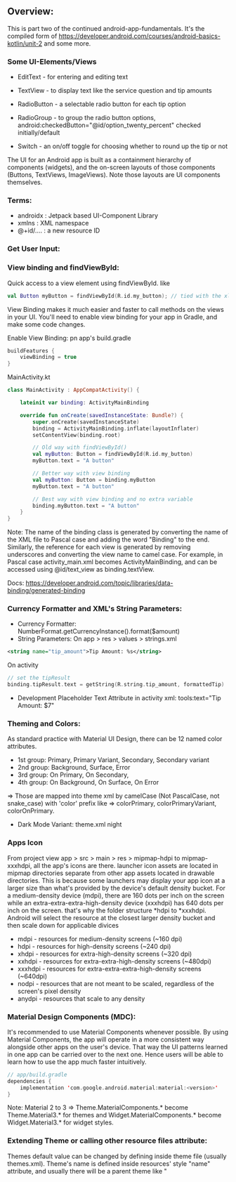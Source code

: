 ## Overview:
This is part two of the continued android-app-fundamentals. It's the compiled form of https://developer.android.com/courses/android-basics-kotlin/unit-2 and some more.

### Some UI-Elements/Views
- EditText - for entering and editing text

- TextView - to display text like the service question and tip amounts
- RadioButton - a selectable radio button for each tip option

- RadioGroup - to group the radio button options, android:checkedButton="@id/option_twenty_percent" checked initially/default

- Switch - an on/off toggle for choosing whether to round up the 
tip or not

The UI for an Android app is built as a containment hierarchy of components (widgets), and the on-screen layouts of those components (Buttons, TextViews, ImageViews). Note those layouts are UI components themselves.


### Terms:
- androidx : Jetpack based UI-Component Library
- xmlns : XML namespace
- @+id/.... : a new resource ID

### Get User Input:

### View binding and findViewById:
Quick access to a view element using findViewById. like
```kotlin
val Button myButton = findViewById(R.id.my_button); // tied with the xlm view elemnt "android:id="@+id/my_button"
```

View Binding makes it much easier and faster to call methods on the views in your UI. You'll need to enable view binding for your app in Gradle, and make some code changes.

Enable View Binding:  pn app's build.gradle
```gradle
buildFeatures {
    viewBinding = true
}
```

MainActivity.kt
```kt
class MainActivity : AppCompatActivity() {

    lateinit var binding: ActivityMainBinding

    override fun onCreate(savedInstanceState: Bundle?) {
        super.onCreate(savedInstanceState)
        binding = ActivityMainBinding.inflate(layoutInflater)
        setContentView(binding.root)

        // Old way with findViewById()
        val myButton: Button = findViewById(R.id.my_button)
        myButton.text = "A button"

        // Better way with view binding
        val myButton: Button = binding.myButton
        myButton.text = "A button"

        // Best way with view binding and no extra variable
        binding.myButton.text = "A button"
    }
}
```

Note: The name of the binding class is generated by converting the name of the XML file to Pascal case and adding the word "Binding" to the end. Similarly, the reference for each view is generated by removing underscores and converting the view name to camel case. For example, in Pascal case activity_main.xml becomes ActivityMainBinding, and can be accessed using @id/text_view as binding.textView.

Docs: https://developer.android.com/topic/libraries/data-binding/generated-binding


### Currency Formatter and XML's String Parameters:
* Currency Formatter: NumberFormat.getCurrencyInstance().format($amount)
* String Parameters: On app > res > values > strings.xml
```xml
<string name="tip_amount">Tip Amount: %s</string>
```
On activity
```kotlin
// set the tipResult
binding.tipResult.text = getString(R.string.tip_amount, formattedTip)
```

* Development Placeholder Text Attribute in activity xml: tools:text="Tip Amount: $7"

### Theming and Colors:
As standard practice with Material UI Design, there can be 12 named color attributes.
* 1st group: Primary, Primary Variant, Secondary, Secondary variant
* 2nd group: Background, Surface, Error
* 3rd group: On Primary, On Secondary, 
* 4th group: On Background, On Surface, On Error

=> Those are mapped into theme xml by camelCase (Not PascalCase, not snake_case) with 'color' prefix like => colorPrimary, colorPrimaryVariant, colorOnPrimary.

* Dark Mode Variant: theme.xml night

### Apps Icon 
From project view app > src > main > res > mipmap-hdpi to mipmap-xxxhdpi, all the app's icons are there.
launcher icon assets are located in mipmap directories separate from other app assets located in drawable directories. This is because some launchers may display your app icon at a larger size than what's provided by the device's default density bucket.
For a medium-density device (mdpi), there are 160 dots per inch on the screen while an extra-extra-extra-high-density device (xxxhdpi) has 640 dots per inch on the screen. that's why the folder structure *hdpi to *xxxhdpi. Android will select the resource at the closest larger density bucket and then scale down for applicable divices
* mdpi - resources for medium-density screens (~160 dpi)
* hdpi - resources for high-density screens (~240 dpi)
* xhdpi - resources for extra-high-density screens (~320 dpi)
* xxhdpi - resources for extra-extra-high-density screens (~480dpi)
* xxxhdpi - resources for extra-extra-extra-high-density screens (~640dpi)
* nodpi - resources that are not meant to be scaled, regardless of the screen's pixel density
* anydpi - resources that scale to any density

### Material Design Components (MDC):
It's recommended to use Material Components whenever possible. By using Material Components, the app will operate in a more consistent way alongside other apps on the user's device. That way the UI patterns learned in one app can be carried over to the next one. Hence users will be able to learn how to use the app much faster intuitively.
```kotlin
// app/build.gradle
dependencies {
    implementation 'com.google.android.material:material:<version>'
}
```

Note: Material 2 to 3 => Theme.MaterialComponents.* become Theme.Material3.* for themes and Widget.MaterialComponents.* become Widget.Material3.* for widget styles.

### Extending Theme or calling other resource files attribute:
Themes default value can be changed by defining inside theme file (usually themes.xml). Theme's name is defined inside resources' style "name" attribute, and usually there will be a parent theme like "<style name="Theme.UITesting" parent="Theme.MaterialComponents.DayNight.DarkActionBar">". The Theme is hooked by the AndroidManifest.xml application attribute's android:theme="@style/Theme.UITesting" entry.

Different themes available from the Support Library to extend. The best place to see the available themes is the library's `themes.xml` file. Like appcompat exposed themes can be inspected from https://chromium.googlesource.com/android_tools/+/HEAD/sdk/extras/android/support/v7/appcompat/res/values/themes.xml

Docs : https://developer.android.com/develop/ui/views/theming/themes

Gradle will enlist all defined attributes inside res directory, filename can be anything (stick with best practice) but attribute name should be specific like style, dimen, bool, color, etc. When referencing from other xml files, use @attributetype/attribute_unique_name convention. 

Docs : Resources Type https://developer.android.com/guide/topics/resources/more-resources

* Widget : For a specific view type, widget can also be defined to extend the style at component basis. Widget name should be on "Widget.AppName.ViewName" convention where parent name is "Widget.MaterialComponent.ViewName". Several attributes can be set once for a targeted view and can be reused maintaining DRY principle.

### Activity xml's parent view:
Parent view should define the xml namespaces.
```xml
<ScrollView xmlns:android="http://schemas.android.com/apk/res/android"
    xmlns:app="http://schemas.android.com/apk/res-auto"
    xmlns:tools="http://schemas.android.com/tools">

    .......

</ScrollView>
```


### Hiding Keyboard | using view.setOnFocusChangeListener :
Keyboard can be hide when enter is pressed and when focus is changed. To utilize view.setOnFocusChangeListener, activity's (xml) layout container should be enlist android:clickable="true" and android:focusableInTouchMode="true" (Not inside non-layout container like scrollview). Then use view.setOnFocusChangeListener. To hide keyboard on enter press, its simple
```kotlin
// inside onCreate func
view.apply {
    setOnKeyListener { view, keycode, _ -> handleKeyEvent(view, keycode) }
    setOnFocusChangeListener { view, bool ->
        val inputMethodManager = getSystemService(Context.INPUT_METHOD_SERVICE) as InputMethodManager
        if (bool) {
            inputMethodManager.showSoftInput(view, 0)
        } else {
            inputMethodManager.hideSoftInputFromWindow(view.windowToken, 0)
        }

        Toast.makeText(this.context, "Focus changed $bool", Toast.LENGTH_SHORT).show()
    }
}

// inside the class | hide keyboard when `enter/return` is pressed
private fun handleKeyEvent(view: View, keyCode: Int): Boolean {
        if (keyCode == KeyEvent.KEYCODE_ENTER) {
            // Hide the keyboard
            val inputMethodManager = getSystemService(Context.INPUT_METHOD_SERVICE) as InputMethodManager
            inputMethodManager.hideSoftInputFromWindow(view.windowToken, 0)
            return true
        }
        return false
    }
```

### Android Test (Instrumented + Local + etc):
* Instrumented (End-to-End, Integration Tests): tests are usually automated UI tests, launching an app (on emulator or physical devices) and then interacting with it.
* Local Test (Unit, Integration): automated tests those are execute on development machine or a server, so they're also called host-side tests. They're usually small and fast, isolating the subject under test from the rest of the app.
* Not all unit tests are local, and not all end-to-end tests run on a device.
* Unit tests or small tests only verify a very small portion of the app, such as a method or class.
* End-to-end tests or big tests verify larger parts of the app at the same time, such as a whole screen or user flow.
* Medium tests are in between and check the integration between two or more units.

#### Instrumented/UI testing example using espresso:

```kotlin
@RunWith(AndroidJUnit4::class)
class CalculatorTests {
    @get:Rule()
    val activity = ActivityScenarioRule(MainActivity::class.java)

    @Test()
    fun calculate_20_percent_tip() {
        onView(withId(R.id.cost_of_service_edit_text))
            .perform(typeText("50.00"))
            .perform(ViewActions.closeSoftKeyboard())

        onView(withId(R.id.calculate_button))
            .perform(click())

        onView(withId(R.id.tip_result))
            .check(ViewAssertions.matches(withText(CoreMatchers.containsString("$10.00"))))
    }
}
```



### Layout placeholder text/images:
Use "xmlns:tools="http://schemas.android.com/tools" namespace and assaign text or image using "tools:text="Place Holder Text" or "tools:src="@drawable/placeholderimage"


### App's Gradle Dependencies:
* implementation: is for dependencies that will be used in the application itself 
* testImplementation is for dependencies that are used in unit tests, and 
* androidTestImplementation is for dependencies that are used in instrumentation tests.......
### Mockito Unit Test Library:
```kotlin
testImplementation 'org.mockito:mockito-core:3.12.4'
```

* unit tests run on the JVM and not on an actual device, so there is no Context. The mock method allows us to create a "mocked" instance of a Context. It doesn't have any real functionality, but it can be used to test methods that require a context..............

### RecyclerView, Adapter, ViewHolder, Layout Inflatter:
Note: For design pattern about this, see the design-pattern-kotlin.md file
* RecyclerView: Android optimized view for list items.
* Adapter: Adapter is a design pattern that adapts the data into something that can be used by RecyclerView. Usually adapter fetch data from a datastore/databases and format the data to feed the ui/recyclerview.

* ViewHolders: It provides the api to interact from the onBindViewHolder.
* LayoutInflater: inflate an XML layout into a hierarchy of view objects. Or simply it converts xml layout file into a view object.

* Process:
- Define the CustomViewHolder(view) class inheriting RecyclerView.ViewHolder(view). Provide all the view members that we need to access later.
- Define the CustomAdapter class with necessary constructor args and inherit from the RecyclerView.Adapter<CustomViewHolder>(). Then override all 3 abstract methods as IDE Suggest
- The 3 Adapter methods are
    - getItemCount: Provide the size of the data/list
    - onCreateViewHolder: Create view object from the layout file using LayoutInFlatter. Then return the CustomViewHolder(inflatedLayout). On background it passes the object to the onBindViewHolder method's holder parameter.
    - onBindViewHolder: It binds data using the CustomViewHolder class members through holder parameter. It also provide the position of the exact view element by position parameter to bind data exactly. We can attach onClickListener to fire another activity or all sort of things here

### Menu Item (On App Bar):
see Navigation-Fragments.md

### TabLayout and ViewPager:
TabLayout provides a horizontal layout to display tabs.
https://developer.android.com/reference/com/google/android/material/tabs/TabLayout
https://developer.android.com/reference/com/google/android/material/tabs/TabLayoutMediator
```kotlin
class HomeViewPagerFragment : Fragment() {

    override fun onCreateView(
        inflater: LayoutInflater,
        container: ViewGroup?,
        savedInstanceState: Bundle?
    ): View? {
        val binding = FragmentViewPagerBinding.inflate(inflater, container, false)
        val tabLayout = binding.tabs
        val viewPager = binding.viewPager

        viewPager.adapter = SunflowerPagerAdapter(this)

        // Set the icon and text for each tab
        TabLayoutMediator(tabLayout, viewPager) { tab, position ->
            tab.setIcon(getTabIcon(position))
            tab.text = getTabTitle(position)
        }.attach()


        (activity as AppCompatActivity).setSupportActionBar(binding.toolbar)

        return binding.root
    }

    private fun getTabIcon(position: Int): Int {
        return when (position) {
            MY_GARDEN_PAGE_INDEX -> R.drawable.garden_tab_selector
            PLANT_LIST_PAGE_INDEX -> R.drawable.plant_list_tab_selector
            else -> throw IndexOutOfBoundsException()
        }
    }

    private fun getTabTitle(position: Int): String? {
        return when (position) {
            MY_GARDEN_PAGE_INDEX -> getString(R.string.my_garden_title)
            PLANT_LIST_PAGE_INDEX -> getString(R.string.plant_list_title)
            else -> null
        }
    }
}

//////////////////////////////////////////////

const val MY_GARDEN_PAGE_INDEX = 0
const val PLANT_LIST_PAGE_INDEX = 1

class SunflowerPagerAdapter(fragment: Fragment) : FragmentStateAdapter(fragment) {

    /**
     * Mapping of the ViewPager page indexes to their respective Fragments
     */
    private val tabFragmentsCreators: Map<Int, () -> Fragment> = mapOf(
        MY_GARDEN_PAGE_INDEX to { GardenFragment() },
        PLANT_LIST_PAGE_INDEX to { PlantListFragment() }
    )

    override fun getItemCount() = tabFragmentsCreators.size

    override fun createFragment(position: Int): Fragment {
        return tabFragmentsCreators[position]?.invoke() ?: throw IndexOutOfBoundsException()
    }
}
```

### Binding Adapters:
### Material Android View Components:
https://developer.android.com/reference/com/google/android/material/classes.html
and check the available package list starting com.google.android.material.*

### Tasks:
* Fragments, proto datastore (https://developer.android.com/codelabs/android-proto-datastore?hl=en#2)